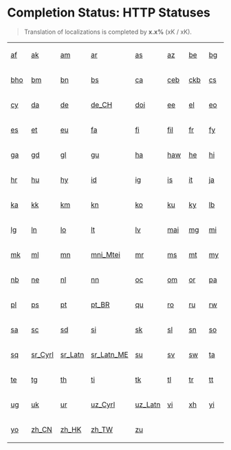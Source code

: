 # Completion Status: HTTP Statuses

> Translation of localizations is completed by **x.x%** (xK / xK).

<table width="100%">
<tr><td width="12%">

<a href="statuses-http-statuses-af.md" summary="Afrikaans">af</a>

</td><td width="12%">

<a href="statuses-http-statuses-ak.md" summary="Akan">ak</a>

</td><td width="12%">

<a href="statuses-http-statuses-am.md" summary="አማርኛ">am</a>

</td><td width="12%">

<a href="statuses-http-statuses-ar.md" summary="العربية">ar</a>

</td><td width="12%">

<a href="statuses-http-statuses-as.md" summary="অসমীয়া">as</a>

</td><td width="12%">

<a href="statuses-http-statuses-az.md" summary="Azərbaycan">az</a>

</td><td width="12%">

<a href="statuses-http-statuses-be.md" summary="Беларуская">be</a>

</td><td width="12%">

<a href="statuses-http-statuses-bg.md" summary="Български">bg</a>

</td></tr>
<tr><td width="12%">

<a href="statuses-http-statuses-bho.md" summary="भोजपुरी">bho</a>

</td><td width="12%">

<a href="statuses-http-statuses-bm.md" summary="Bamanakan">bm</a>

</td><td width="12%">

<a href="statuses-http-statuses-bn.md" summary="বাংলা">bn</a>

</td><td width="12%">

<a href="statuses-http-statuses-bs.md" summary="Bosanski">bs</a>

</td><td width="12%">

<a href="statuses-http-statuses-ca.md" summary="Català">ca</a>

</td><td width="12%">

<a href="statuses-http-statuses-ceb.md" summary="Cebuano">ceb</a>

</td><td width="12%">

<a href="statuses-http-statuses-ckb.md" summary="کوردیی ناوەندی">ckb</a>

</td><td width="12%">

<a href="statuses-http-statuses-cs.md" summary="Čeština">cs</a>

</td></tr>
<tr><td width="12%">

<a href="statuses-http-statuses-cy.md" summary="Cymraeg">cy</a>

</td><td width="12%">

<a href="statuses-http-statuses-da.md" summary="Dansk">da</a>

</td><td width="12%">

<a href="statuses-http-statuses-de.md" summary="Deutsch">de</a>

</td><td width="12%">

<a href="statuses-http-statuses-de_CH.md" summary="Deutsch (Schweiz)">de_CH</a>

</td><td width="12%">

<a href="statuses-http-statuses-doi.md" summary="डोगरी">doi</a>

</td><td width="12%">

<a href="statuses-http-statuses-ee.md" summary="Eʋegbe">ee</a>

</td><td width="12%">

<a href="statuses-http-statuses-el.md" summary="Ελληνικά">el</a>

</td><td width="12%">

<a href="statuses-http-statuses-eo.md" summary="Esperanto">eo</a>

</td></tr>
<tr><td width="12%">

<a href="statuses-http-statuses-es.md" summary="Español">es</a>

</td><td width="12%">

<a href="statuses-http-statuses-et.md" summary="Eesti">et</a>

</td><td width="12%">

<a href="statuses-http-statuses-eu.md" summary="Euskara">eu</a>

</td><td width="12%">

<a href="statuses-http-statuses-fa.md" summary="فارسی">fa</a>

</td><td width="12%">

<a href="statuses-http-statuses-fi.md" summary="Suomi">fi</a>

</td><td width="12%">

<a href="statuses-http-statuses-fil.md" summary="Filipino">fil</a>

</td><td width="12%">

<a href="statuses-http-statuses-fr.md" summary="Français">fr</a>

</td><td width="12%">

<a href="statuses-http-statuses-fy.md" summary="Frysk">fy</a>

</td></tr>
<tr><td width="12%">

<a href="statuses-http-statuses-ga.md" summary="Gaeilge">ga</a>

</td><td width="12%">

<a href="statuses-http-statuses-gd.md" summary="Gàidhlig">gd</a>

</td><td width="12%">

<a href="statuses-http-statuses-gl.md" summary="Galego">gl</a>

</td><td width="12%">

<a href="statuses-http-statuses-gu.md" summary="ગુજરાતી">gu</a>

</td><td width="12%">

<a href="statuses-http-statuses-ha.md" summary="Hausa">ha</a>

</td><td width="12%">

<a href="statuses-http-statuses-haw.md" summary="ʻŌlelo Hawaiʻi">haw</a>

</td><td width="12%">

<a href="statuses-http-statuses-he.md" summary="עברית">he</a>

</td><td width="12%">

<a href="statuses-http-statuses-hi.md" summary="हिन्दी">hi</a>

</td></tr>
<tr><td width="12%">

<a href="statuses-http-statuses-hr.md" summary="Hrvatski">hr</a>

</td><td width="12%">

<a href="statuses-http-statuses-hu.md" summary="Magyar">hu</a>

</td><td width="12%">

<a href="statuses-http-statuses-hy.md" summary="Հայերեն">hy</a>

</td><td width="12%">

<a href="statuses-http-statuses-id.md" summary="Indonesia">id</a>

</td><td width="12%">

<a href="statuses-http-statuses-ig.md" summary="Igbo">ig</a>

</td><td width="12%">

<a href="statuses-http-statuses-is.md" summary="Íslenska">is</a>

</td><td width="12%">

<a href="statuses-http-statuses-it.md" summary="Italiano">it</a>

</td><td width="12%">

<a href="statuses-http-statuses-ja.md" summary="日本語">ja</a>

</td></tr>
<tr><td width="12%">

<a href="statuses-http-statuses-ka.md" summary="ქართული">ka</a>

</td><td width="12%">

<a href="statuses-http-statuses-kk.md" summary="Қазақ Тілі">kk</a>

</td><td width="12%">

<a href="statuses-http-statuses-km.md" summary="ខ្មែរ">km</a>

</td><td width="12%">

<a href="statuses-http-statuses-kn.md" summary="ಕನ್ನಡ">kn</a>

</td><td width="12%">

<a href="statuses-http-statuses-ko.md" summary="한국어">ko</a>

</td><td width="12%">

<a href="statuses-http-statuses-ku.md" summary="Kurdî">ku</a>

</td><td width="12%">

<a href="statuses-http-statuses-ky.md" summary="Кыргызча">ky</a>

</td><td width="12%">

<a href="statuses-http-statuses-lb.md" summary="Lëtzebuergesch">lb</a>

</td></tr>
<tr><td width="12%">

<a href="statuses-http-statuses-lg.md" summary="Luganda">lg</a>

</td><td width="12%">

<a href="statuses-http-statuses-ln.md" summary="Lingála">ln</a>

</td><td width="12%">

<a href="statuses-http-statuses-lo.md" summary="ລາວ">lo</a>

</td><td width="12%">

<a href="statuses-http-statuses-lt.md" summary="Lietuvių">lt</a>

</td><td width="12%">

<a href="statuses-http-statuses-lv.md" summary="Latviešu">lv</a>

</td><td width="12%">

<a href="statuses-http-statuses-mai.md" summary="मैथिली">mai</a>

</td><td width="12%">

<a href="statuses-http-statuses-mg.md" summary="Malagasy">mg</a>

</td><td width="12%">

<a href="statuses-http-statuses-mi.md" summary="Māori">mi</a>

</td></tr>
<tr><td width="12%">

<a href="statuses-http-statuses-mk.md" summary="Македонски">mk</a>

</td><td width="12%">

<a href="statuses-http-statuses-ml.md" summary="മലയാളം">ml</a>

</td><td width="12%">

<a href="statuses-http-statuses-mn.md" summary="Монгол">mn</a>

</td><td width="12%">

<a href="statuses-http-statuses-mni_Mtei.md" summary="Manipuri">mni_Mtei</a>

</td><td width="12%">

<a href="statuses-http-statuses-mr.md" summary="मराठी">mr</a>

</td><td width="12%">

<a href="statuses-http-statuses-ms.md" summary="Melayu">ms</a>

</td><td width="12%">

<a href="statuses-http-statuses-mt.md" summary="Malti">mt</a>

</td><td width="12%">

<a href="statuses-http-statuses-my.md" summary="မြန်မာ">my</a>

</td></tr>
<tr><td width="12%">

<a href="statuses-http-statuses-nb.md" summary="Norsk Bokmål">nb</a>

</td><td width="12%">

<a href="statuses-http-statuses-ne.md" summary="नेपाली">ne</a>

</td><td width="12%">

<a href="statuses-http-statuses-nl.md" summary="Nederlands">nl</a>

</td><td width="12%">

<a href="statuses-http-statuses-nn.md" summary="Norsk Nynorsk">nn</a>

</td><td width="12%">

<a href="statuses-http-statuses-oc.md" summary="Occitan">oc</a>

</td><td width="12%">

<a href="statuses-http-statuses-om.md" summary="Oromoo">om</a>

</td><td width="12%">

<a href="statuses-http-statuses-or.md" summary="ଓଡ଼ିଆ">or</a>

</td><td width="12%">

<a href="statuses-http-statuses-pa.md" summary="ਪੰਜਾਬੀ">pa</a>

</td></tr>
<tr><td width="12%">

<a href="statuses-http-statuses-pl.md" summary="Polski">pl</a>

</td><td width="12%">

<a href="statuses-http-statuses-ps.md" summary="پښتو">ps</a>

</td><td width="12%">

<a href="statuses-http-statuses-pt.md" summary="Português">pt</a>

</td><td width="12%">

<a href="statuses-http-statuses-pt_BR.md" summary="Português (Brasil)">pt_BR</a>

</td><td width="12%">

<a href="statuses-http-statuses-qu.md" summary="Runasimi">qu</a>

</td><td width="12%">

<a href="statuses-http-statuses-ro.md" summary="Română">ro</a>

</td><td width="12%">

<a href="statuses-http-statuses-ru.md" summary="Русский">ru</a>

</td><td width="12%">

<a href="statuses-http-statuses-rw.md" summary="Kinyarwanda">rw</a>

</td></tr>
<tr><td width="12%">

<a href="statuses-http-statuses-sa.md" summary="संस्कृत भाषा">sa</a>

</td><td width="12%">

<a href="statuses-http-statuses-sc.md" summary="Sardu">sc</a>

</td><td width="12%">

<a href="statuses-http-statuses-sd.md" summary="سنڌي">sd</a>

</td><td width="12%">

<a href="statuses-http-statuses-si.md" summary="සිංහල">si</a>

</td><td width="12%">

<a href="statuses-http-statuses-sk.md" summary="Slovenčina">sk</a>

</td><td width="12%">

<a href="statuses-http-statuses-sl.md" summary="Slovenščina">sl</a>

</td><td width="12%">

<a href="statuses-http-statuses-sn.md" summary="Chishona">sn</a>

</td><td width="12%">

<a href="statuses-http-statuses-so.md" summary="Soomaali">so</a>

</td></tr>
<tr><td width="12%">

<a href="statuses-http-statuses-sq.md" summary="Shqip">sq</a>

</td><td width="12%">

<a href="statuses-http-statuses-sr_Cyrl.md" summary="Српски">sr_Cyrl</a>

</td><td width="12%">

<a href="statuses-http-statuses-sr_Latn.md" summary="Serbian">sr_Latn</a>

</td><td width="12%">

<a href="statuses-http-statuses-sr_Latn_ME.md" summary="Serbian (Montenegro)">sr_Latn_ME</a>

</td><td width="12%">

<a href="statuses-http-statuses-su.md" summary="Basa Sunda">su</a>

</td><td width="12%">

<a href="statuses-http-statuses-sv.md" summary="Svenska">sv</a>

</td><td width="12%">

<a href="statuses-http-statuses-sw.md" summary="Kiswahili">sw</a>

</td><td width="12%">

<a href="statuses-http-statuses-ta.md" summary="தமிழ்">ta</a>

</td></tr>
<tr><td width="12%">

<a href="statuses-http-statuses-te.md" summary="తెలుగు">te</a>

</td><td width="12%">

<a href="statuses-http-statuses-tg.md" summary="Тоҷикӣ">tg</a>

</td><td width="12%">

<a href="statuses-http-statuses-th.md" summary="ไทย">th</a>

</td><td width="12%">

<a href="statuses-http-statuses-ti.md" summary="ትግርኛ">ti</a>

</td><td width="12%">

<a href="statuses-http-statuses-tk.md" summary="Türkmen Dili">tk</a>

</td><td width="12%">

<a href="statuses-http-statuses-tl.md" summary="Tagalog">tl</a>

</td><td width="12%">

<a href="statuses-http-statuses-tr.md" summary="Türkçe">tr</a>

</td><td width="12%">

<a href="statuses-http-statuses-tt.md" summary="Татар">tt</a>

</td></tr>
<tr><td width="12%">

<a href="statuses-http-statuses-ug.md" summary="ئۇيغۇرچە">ug</a>

</td><td width="12%">

<a href="statuses-http-statuses-uk.md" summary="Українська">uk</a>

</td><td width="12%">

<a href="statuses-http-statuses-ur.md" summary="اردو">ur</a>

</td><td width="12%">

<a href="statuses-http-statuses-uz_Cyrl.md" summary="Uzbek">uz_Cyrl</a>

</td><td width="12%">

<a href="statuses-http-statuses-uz_Latn.md" summary="O‘zbek">uz_Latn</a>

</td><td width="12%">

<a href="statuses-http-statuses-vi.md" summary="Tiếng Việt">vi</a>

</td><td width="12%">

<a href="statuses-http-statuses-xh.md" summary="Isixhosa">xh</a>

</td><td width="12%">

<a href="statuses-http-statuses-yi.md" summary="ייִדיש">yi</a>

</td></tr>
<tr><td width="12%">

<a href="statuses-http-statuses-yo.md" summary="Èdè Yorùbá">yo</a>

</td><td width="12%">

<a href="statuses-http-statuses-zh_CN.md" summary="中文 (中国)">zh_CN</a>

</td><td width="12%">

<a href="statuses-http-statuses-zh_HK.md" summary="中文 (中国香港特别行政区)">zh_HK</a>

</td><td width="12%">

<a href="statuses-http-statuses-zh_TW.md" summary="中文 (台湾)">zh_TW</a>

</td><td width="12%">

<a href="statuses-http-statuses-zu.md" summary="Isizulu">zu</a>

</td></tr>
</table>
